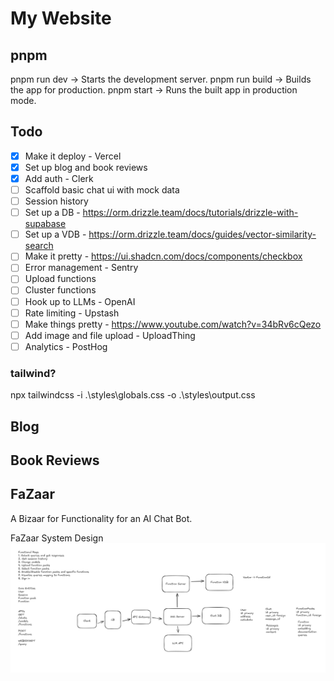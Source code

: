 # My Website

## pnpm
  pnpm run dev -> Starts the development server.
  pnpm run build -> Builds the app for production.
  pnpm start -> Runs the built app in production mode.

## Todo
- [X] Make it deploy - Vercel
- [X] Set up blog and book reviews
- [X] Add auth - Clerk
- [ ] Scaffold basic chat ui with mock data
- [ ] Session history
- [ ] Set up a DB - https://orm.drizzle.team/docs/tutorials/drizzle-with-supabase
- [ ] Set up  a VDB - https://orm.drizzle.team/docs/guides/vector-similarity-search
- [ ] Make it pretty - https://ui.shadcn.com/docs/components/checkbox
- [ ] Error management - Sentry
- [ ] Upload functions 
- [ ] Cluster functions
- [ ] Hook up to LLMs - OpenAI
- [ ] Rate limiting - Upstash
- [ ] Make things pretty - https://www.youtube.com/watch?v=34bRv6cQezo
- [ ] Add image and file upload - UploadThing
- [ ] Analytics - PostHog

### tailwind?
npx tailwindcss -i .\styles\globals.css -o .\styles\output.css

## Blog

## Book Reviews

## FaZaar

A Bizaar for Functionality for an AI Chat Bot.

FaZaar System Design
![design](./docs/design.png)

